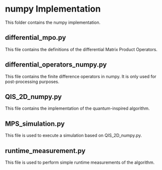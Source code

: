# numpy Implementation
This folder contains the numpy implementation.

## differential_mpo.py
This file contains the definitions of the differential Matrix Product Operators.

## differential_operators_numpy.py
This file contains the finite difference operators in numpy. It is only used for post-processing purposes.

## QIS_2D_numpy.py
This file contains the implementation of the quantum-inspired algorithm.

## MPS_simulation.py
This file is used to execute a simulation based on QIS_2D_numpy.py.

## runtime_measurement.py
This file is used to perform simple runtime measurements of the algorithm.
